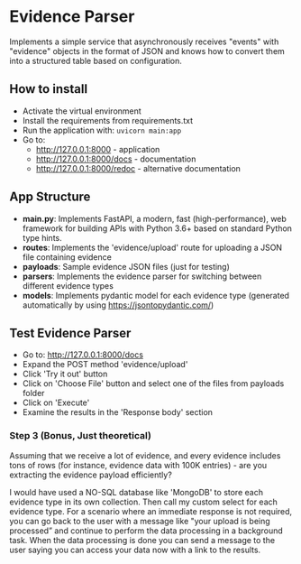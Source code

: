 # Evidence Parser
Implements a simple service that asynchronously receives "events" with "evidence" objects in the format of JSON and knows how to convert them into a structured table based on
configuration.

## How to install
- Activate the virtual environment
- Install the requirements from requirements.txt
- Run the application with: ```uvicorn main:app```
- Go to:
  - http://127.0.0.1:8000 - application
  - http://127.0.0.1:8000/docs - documentation
  - http://127.0.0.1:8000/redoc - alternative documentation

## App Structure
- **main.py**: Implements FastAPI, a modern, fast (high-performance), web framework for building APIs with Python 3.6+ based on standard Python type hints.
- **routes**: Implements the 'evidence/upload' route for uploading a JSON file containing evidence
- **payloads**: Sample evidence JSON files (just for testing)
- **parsers**: Implements the evidence parser for switching between different evidence types
- **models**: Implements pydantic model for each evidence type (generated automatically by using https://jsontopydantic.com/)

## Test Evidence Parser
- Go to: http://127.0.0.1:8000/docs
- Expand the POST method 'evidence/upload'
- Click 'Try it out' button
- Click on 'Choose File' button and select one of the files from payloads folder
- Click on 'Execute'
- Examine the results in the 'Response body' section

### Step 3 (Bonus, Just theoretical)
Assuming that we receive a lot of evidence, and every evidence includes tons of rows (for
instance, evidence data with 100K entries) - are you extracting the evidence payload
efficiently?

I would have used a NO-SQL database like 'MongoDB' to store each evidence type in its own collection. Then call my custom select for each evidence type.
For a scenario where an immediate response is not required, you can go back to the user with a message like "your upload is being processed” and continue to perform the data processing in a background task. When the data processing is done you can send a message to the user saying you can access your data now with a link to the results.




